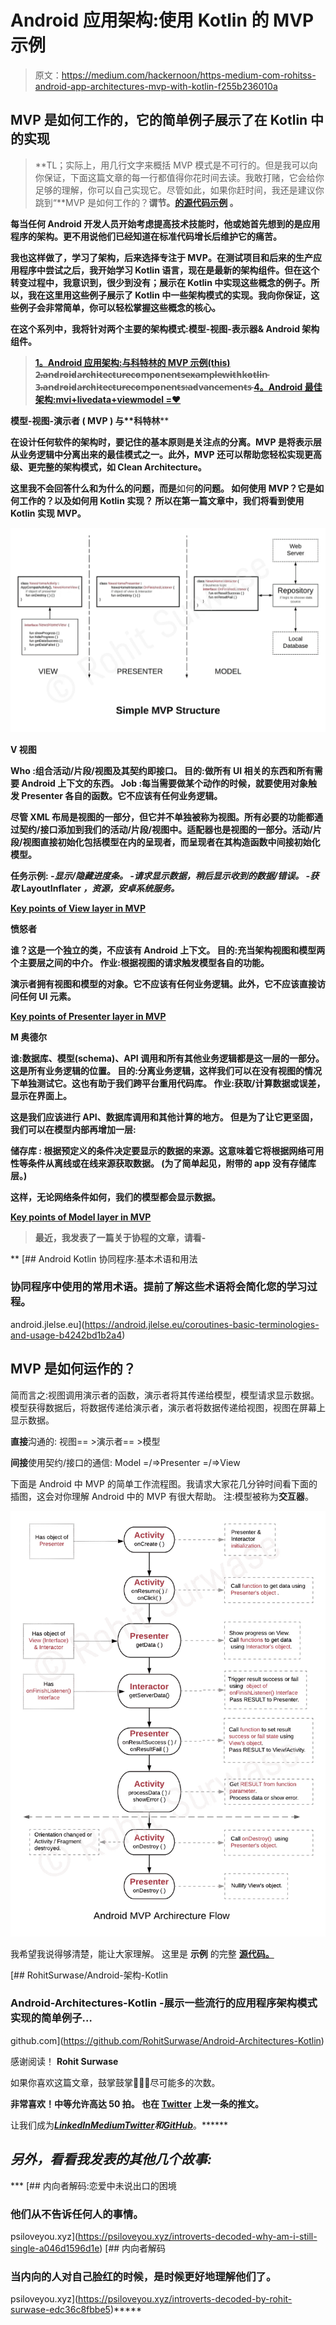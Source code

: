 # Android 应用架构:使用 Kotlin 的 MVP 示例

> 原文：<https://medium.com/hackernoon/https-medium-com-rohitss-android-app-architectures-mvp-with-kotlin-f255b236010a>

## MVP 是如何工作的，它的简单例子展示了在 Kotlin 中的实现

> **TL；实际上，用几行文字来概括 MVP 模式是不可行的。但是我可以向你保证，下面这篇文章的每一行都值得你花时间去读。我敢打赌，它会给你足够的理解，你可以自己实现它。尽管如此，如果你赶时间，我还是建议你跳到“**MVP 是如何工作的？**谓节。[****的源代码示例****](https://github.com/RohitSurwase/Android-Architectures-Kotlin/tree/master/News-Kotlin-MVP) ****。******

**每当任何 Android 开发人员开始考虑提高技术技能时，他或她首先想到的是应用程序的架构。更不用说他们已经知道在标准代码增长后维护它的痛苦。**

**我也这样做了，学习了架构，后来选择专注于 MVP。在测试项目和后来的生产应用程序中尝试之后，我开始学习 Kotlin 语言，现在是最新的架构组件。但在这个转变过程中，我意识到，很少到没有；展示在 Kotlin 中实现这些概念的例子。所以，我在这里用这些例子展示了 Kotlin 中一些架构模式的实现。我向你保证，这些例子会非常简单，你可以轻松掌握这些概念的核心。**

**在这个系列中，我将针对两个主要的架构模式:模型-视图-表示器& Android 架构组件。**

> **[1。Android 应用架构:与科特林的 MVP 示例(this)](https://hackernoon.com/https-medium-com-rohitss-android-app-architectures-mvp-with-kotlin-f255b236010a)
> 2̵.̵̵a̵n̵d̵r̵o̵i̵d̵̵a̵r̵c̵h̵i̵t̵e̵c̵t̵u̵r̵e̵̵c̵o̵m̵p̵o̵n̵e̵n̵t̵s̵̵e̵x̵a̵m̵p̵l̵e̵̵w̵i̵t̵h̵̵k̵o̵t̵l̵i̵n̵
> 3̵.̵̵a̵n̵d̵r̵o̵i̵d̵̵a̵r̵c̵h̵i̵t̵e̵c̵t̵u̵r̵e̵̵c̵o̵m̵p̵o̵n̵e̵n̵t̵s̵:̵̵a̵d̵v̵a̵n̵c̵e̵m̵e̵n̵t̵s̵
> [**4。Android 最佳架构:mvi+livedata+viewmodel =❤️**](https://proandroiddev.com/best-architecture-for-android-mvi-livedata-viewmodel-71a3a5ac7ee3)**

****模型-视图-演示者** ( **MVP** ) 与**科特林****

**在设计任何软件的架构时，要记住的基本原则是关注点的分离。MVP 是将表示层从业务逻辑中分离出来的最佳模式之一。此外，MVP 还可以帮助您轻松实现更高级、更完整的架构模式，如 Clean Architecture。**

**这里我不会回答什么和为什么的问题，而是**如何**的问题。
如何使用 MVP？它是如何工作的？以及如何用 Kotlin 实现？
所以在第一篇文章中，我们将看到使用 Kotlin 实现 MVP。**

**![](img/57703e9bf2b0c30face758443eae4cd3.png)**

**V 视图**

****Who** :组合活动/片段/视图及其契约即接口。
**目的**:做所有 UI 相关的东西和所有需要 Android 上下文的东西。
**Job** :每当需要做某个动作的时候，就要使用对象触发 Presenter 各自的函数。它不应该有任何业务逻辑。**

**尽管 XML 布局是视图的一部分，但它并不单独被称为视图。所有必要的功能都通过契约/接口添加到我们的活动/片段/视图中。适配器也是视图的一部分。活动/片段/视图直接初始化包括模型在内的呈现者，而呈现者在其构造函数中间接初始化模型。**

**任务示例:
*-显示/隐藏进度条。
-请求显示数据，稍后显示收到的数据/错误。
-获取* LayoutInflater *，资源，安卓系统服务。***

**[Key points of **View** layer in MVP](https://gist.github.com/RohitSurwase/36c8c392c10d157ecbb223d89105b9eb)**

**愤怒者**

**谁？这是一个独立的类，不应该有 Android 上下文。
**目的**:充当架构视图和模型两个主要层之间的中介。
**作业**:根据视图的请求触发模型各自的功能。**

**演示者拥有视图和模型的对象。它不应该有任何业务逻辑。此外，它不应该直接访问任何 UI 元素。**

**[Key points of **Presenter** layer in MVP](https://gist.github.com/RohitSurwase/6f33cdc51c6ab6a9f622b6ace0e9e4ba)**

**M 奥德尔**

****谁**:数据库、模型(schema)、API 调用和所有其他业务逻辑都是这一层的一部分。这是所有业务逻辑的位置。
**目的**:分离业务逻辑，这样我们可以在没有视图的情况下单独测试它。这也有助于我们跨平台重用代码库。
**作业**:获取/计算数据或误差，显示在界面上。**

**这是我们应该进行 API、数据库调用和其他计算的地方。
但是为了让它更坚固，我们可以在模型内部再增加一层:**

****储存库** :
根据预定义的条件决定要显示的数据的来源。这意味着它将根据网络可用性等条件从离线或在线来源获取数据。
(为了简单起见，附带的 app 没有存储库层。)**

****这样，无论网络条件如何，我们的模型都会显示数据。****

**[Key points of **Model** layer in MVP](https://gist.github.com/RohitSurwase/031e14c0faa48758b79746c222a35cfe)**

> **最近，我发表了一篇关于协程的文章，请看-**

**[](https://android.jlelse.eu/coroutines-basic-terminologies-and-usage-b4242bd1b2a4) [## Android Kotlin 协同程序:基本术语和用法

### 协同程序中使用的常用术语。提前了解这些术语将会简化您的学习过程。

android.jlelse.eu](https://android.jlelse.eu/coroutines-basic-terminologies-and-usage-b4242bd1b2a4) 

## MVP 是如何运作的？

简而言之:视图调用演示者的函数，演示者将其传递给模型，模型请求显示数据。模型获得数据后，将数据传递给演示者，演示者将数据传递给视图，视图在屏幕上显示数据。

**直接**沟通的:
视图== >演示者== >模型

**间接**使用契约/接口的通信:
Model =/=>Presenter =/=>View

下面是 Android 中 MVP 的简单工作流程图。我请求大家花几分钟时间看下面的插图，这会对你理解 Android 中的 MVP 有很大帮助。
注:模型被称为**交互器**。

![](img/036ad32113565a67a3418e82498a39d5.png)

我希望我说得够清楚，能让大家理解。
这里是 **示例** 的完整 [**源代码。**](https://github.com/RohitSurwase/Android-Architectures-Kotlin/tree/master/News-Kotlin-MVP)

[](https://github.com/RohitSurwase/Android-Architectures-Kotlin) [## RohitSurwase/Android-架构-Kotlin

### Android-Architectures-Kotlin -展示一些流行的应用程序架构模式实现的简单例子…

github.com](https://github.com/RohitSurwase/Android-Architectures-Kotlin) 

感谢阅读！
**Rohit Surwase**

如果你喜欢这篇文章，鼓掌鼓掌👏👏👏尽可能多的次数。

**非常喜欢！**中等允许高达 **50 拍**。
也在 [**Twitter**](https://twitter.com/Rohit5rss) 上发一条**的推文。**

让我们成为[***LinkedIn***](http://in.linkedin.com/in/rohitss5)[***Medium***](/@rohitss)*[**Twitter**](https://twitter.com/Rohit5rss)**和[***GitHub***](http://github.com/RohitSurwase/)***。******

## ***另外，看看我发表的其他几个故事:***

***[](https://psiloveyou.xyz/introverts-decoded-why-am-i-still-single-a046d1596d1e) [## 内向者解码:恋爱中未说出口的困境

### 他们从不告诉任何人的事情。

psiloveyou.xyz](https://psiloveyou.xyz/introverts-decoded-why-am-i-still-single-a046d1596d1e) [](https://psiloveyou.xyz/introverts-decoded-by-rohit-surwase-edc36c8fbbe5) [## 内向者解码

### 当内向的人对自己脸红的时候，是时候更好地理解他们了。

psiloveyou.xyz](https://psiloveyou.xyz/introverts-decoded-by-rohit-surwase-edc36c8fbbe5)*****